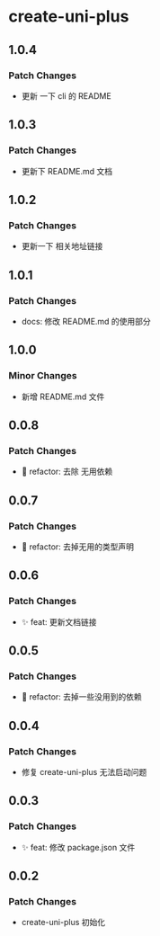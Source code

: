 # create-uni-plus

## 1.0.4

### Patch Changes

- 更新 一下 cli 的 README

## 1.0.3

### Patch Changes

- 更新下 README.md 文档

## 1.0.2

### Patch Changes

- 更新一下 相关地址链接

## 1.0.1

### Patch Changes

- docs: 修改 README.md 的使用部分

## 1.0.0

### Minor Changes

- 新增 README.md 文件

## 0.0.8

### Patch Changes

- 🦄 refactor: 去除 无用依赖

## 0.0.7

### Patch Changes

- 🦄 refactor: 去掉无用的类型声明

## 0.0.6

### Patch Changes

- ✨ feat: 更新文档链接

## 0.0.5

### Patch Changes

- 🦄 refactor: 去掉一些没用到的依赖

## 0.0.4

### Patch Changes

- 修复 create-uni-plus 无法启动问题

## 0.0.3

### Patch Changes

- ✨ feat: 修改 package.json 文件

## 0.0.2

### Patch Changes

- create-uni-plus 初始化

